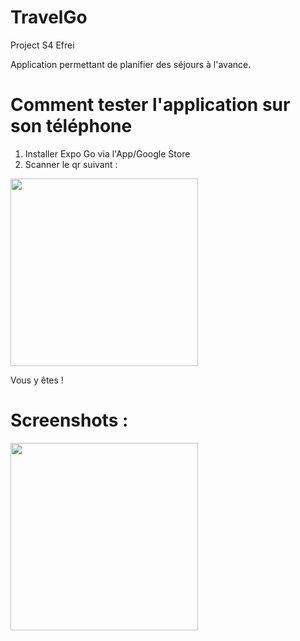 # TravelGo
Project S4 Efrei

Application permettant de planifier des séjours à l'avance.

# Comment tester l'application sur son téléphone

1. Installer Expo Go via l'App/Google Store
2. Scanner le qr suivant :


<img src="https://user-images.githubusercontent.com/65498535/219085772-41f3dcaa-22e3-4595-974d-d0b48c9dd71e.png" width="300">


Vous y êtes ! 

# Screenshots : 

<img src="https://user-images.githubusercontent.com/65498535/219086020-9e49263a-9a29-44f6-ac62-87502bd9a83a.png" width="300">

